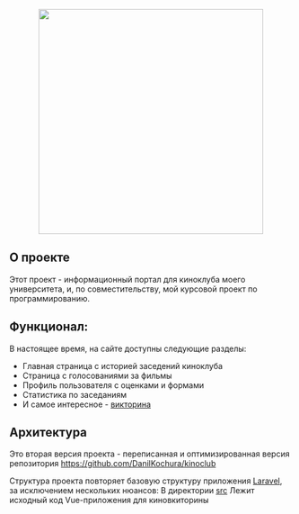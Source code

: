 <p align="center"><a href="https://imdibil.ru" target="_blank"><img src="https://imdibil.ru/images/logogo.png" width="400"></a></p>


## О проекте
Этот проект - информационный портал для киноклуба моего университета, и, по совместительству, мой курсовой проект по программированию.

## Функционал:
В настоящее время, на сайте доступны следующие разделы:
* Главная страница с историей заседений киноклуба
* Страница с голосованиями за фильмы
* Профиль пользователя с оценками и формами
* Статистика по заседаниям
* И самое интересное - [викторина](https://imdibil.ru/quiz)

## Архитектура
Это вторая версия проекта - переписанная и оптимизированная версия репозитория https://github.com/DanilKochura/kinoclub

Структура проекта повторяет базовую структуру приложения [Laravel](https://laravel.com/docs/11.x/), за исключением нескольких нюансов:
В директории [src](/src) Лежит исходный код Vue-приложения для киновкиторины
